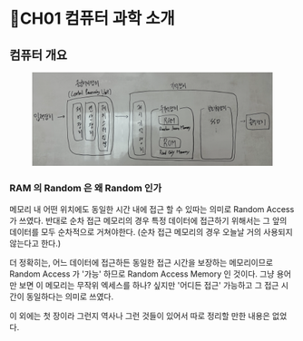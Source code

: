 # CH01 컴퓨터 과학 소개

## 컴퓨터 개요

<figure><img src="../../.gitbook/assets/image (1) (1) (1) (1) (1) (1).png" alt=""><figcaption></figcaption></figure>

### RAM 의 Random 은 왜 Random 인가

메모리 내 어떤 위치에도 동일한 시간 내에 접근 할 수 있따는 의미로 Random Access 가 쓰였다. 반대로 순차 접근 메모리의 경우 특정 데이터에 접근하기 위해서는 그 앞의 데이터를 모두 순차적으로 거쳐야한다. (순차 접근 메모리의 경우 오늘날 거의 사용되지 않는다고 한다.)

더 정확히는, 어느 데이터에 접근하든 동일한 접근 시간을 보장하는 메모리이므로 Random Access 가 '가능' 하므로 Random Access Memory 인 것이다. 그냥 용어만 보면 이 메모리는 무작위 엑세스를 하나? 싶지만 '어디든 접근' 가능하고 그 접근 시간이 동일하다는 의미로 쓰였다.



이 외에는 첫 장이라 그런지 역사나 그런 것들이 있어서 따로 정리할 만한 내용은 없었다.
